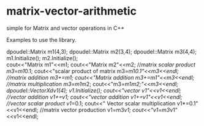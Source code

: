 # matrix-vector-arithmetic
simple for Matrix and vector operations in C++

Examples to use the library.

  dpoudel::Matrix<float> m1(4,3);
	dpoudel::Matrix<float> m2(3,4);
	dpoudel::Matrix<float> m3(4,4);
	m1.Initialize();
	m2.Initialize();			
	cout<<"Matrix m1"<<m1;
	cout<<"Matrix m2"<<m2;
	//matrix *scalar product
	m3=m1*0.1;
	cout<<"scalar product of matrix m3=m1*0.1"<<m3<<endl;
	//matrix addition
	m3+=m1;
	cout<<"Matrix addition m3+=m1"<<m3<<endl;
	//matrix multiplication
	m3=m1*m2;
	cout<<"m3=m1*m2;"<<m3<<endl;
    dpoudel::VectorXd<float>v1(4);
	v1.Initialize();
	cout<<"vector v1"<<v1<<endl;
	//vector addition
	v1+=v1;
	cout<<"vector addition v1+=v1"<<v1<<endl;
	//vector scalar product
	v1*=0.1;
	cout<<" Vector scalar multiplication v1*=0.1"<<v1<<endl;
	//matrix vector production
	v1=m3*v1;
	cout<<"v1=m3*v1"<<v1<<endl;
